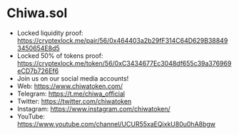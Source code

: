 # Chiwa.sol
- Locked liquidity proof: https://cryptexlock.me/pair/56/0x464403a2b29fF314C64D629B388493450654E8d5 
- Locked 50% of tokens proof: https://cryptexlock.me/token/56/0xC3434677Ec3048df655c39a376969eCD7b726Ef6
- Join us on our social media accounts!
- Web: https://www.chiwatoken.com/
- Telegram: https://t.me/chiwa_official
- Twitter: https://twitter.com/chiwatoken
- Instagram: https://www.instagram.com/chiwatoken/
- YouTube: https://www.youtube.com/channel/UCUR55xaEQjxkU80u0hA8bgw
